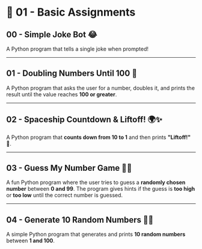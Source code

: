 # 📌 01 - Basic Assignments  

## 00 - Simple Joke Bot 😂  
A Python program that tells a single joke when prompted!    

--- 

## 01 - Doubling Numbers Until 100 🚀  
A Python program that asks the user for a number, doubles it, and prints the result until the value reaches **100 or greater**.  

---

## 02 - Spaceship Countdown & Liftoff! 🌍✨
A Python program that **counts down from 10 to 1** and then prints **"Liftoff!"** 🚀.  

---

## 03 - Guess My Number Game 🎲🔢  
A fun Python program where the user tries to guess a **randomly chosen number** between **0 and 99**. The program gives hints if the guess is **too high** or **too low** until the correct number is guessed.    

---

## 04 - Generate 10 Random Numbers 🎰🎯  
A simple Python program that generates and prints **10 random numbers** between **1 and 100**.  

